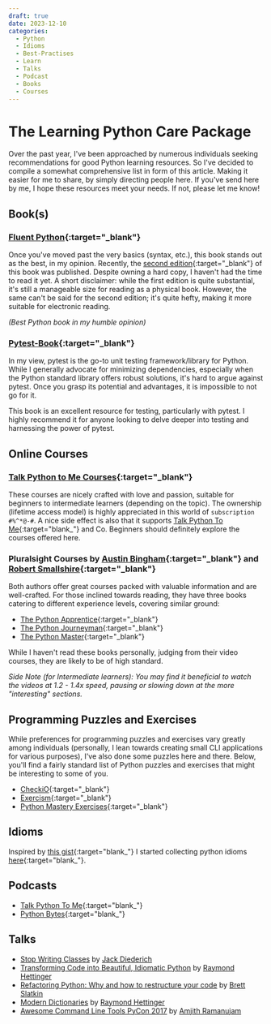 ```yaml
---
draft: true
date: 2023-12-10
categories:
  - Python
  - Idioms
  - Best-Practises
  - Learn
  - Talks
  - Podcast
  - Books
  - Courses
---
```


# The Learning Python Care Package

Over the past year, I've been approached by numerous individuals seeking recommendations for good Python learning resources.
So I've decided to compile a somewhat comprehensive list in form of this article. Making it easier for me to share, by simply directing people here.
If you've send here by me, I hope these resources meet your needs. If not, please let me know!


## Book(s)

### [Fluent Python](https://www.amazon.com/Fluent-Python-Concise-Effective-Programming/dp/1491946008){:target="_blank"}

Once you've moved past the very basics (syntax, etc.), this book stands out as the best, in my opinion.
Recently, the [second edition](https://www.oreilly.com/library/view/fluent-python-2nd/9781492056348/){:target="_blank"} of this book was published.
Despite owning a hard copy, I haven't had the time to read it yet. A short disclaimer: while the first edition is quite substantial, it's still a manageable size for reading as a physical book. However, the same can't be said for the second edition; it's quite hefty, making it more suitable for electronic reading.


*(Best Python book in my humble opinion)*

### [Pytest-Book](https://pythontest.com/pytest-book/){:target="_blank"}

In my view, pytest is the go-to unit testing framework/library for Python.
While I generally advocate for minimizing dependencies, especially when the Python standard library offers robust solutions,
it's hard to argue against pytest. Once you grasp its potential and advantages, it is impossible to not go for it.

This book is an excellent resource for testing, particularly with pytest. I highly recommend it for anyone looking to delve deeper into testing and harnessing the power of pytest.



## Online Courses

### [Talk Python to Me Courses](https://training.talkpython.fm/courses/all){:target="_blank"}

These courses are nicely crafted with love and passion, suitable for beginners to intermediate learners (depending on the topic).
The ownership (lifetime access model) is highly appreciated in this world of `subscription #%^*@-#`.
A nice side effect is also that it supports [Talk Python To Me](https://talkpython.fm){:target="blank_"} and Co.
Beginners should definitely explore the courses offered here.

### Pluralsight Courses by [Austin Bingham](https://www.pluralsight.com/authors/austin-bingham){:target="_blank"} and [Robert Smallshire](https://www.pluralsight.com/authors/robert-smallshire){:target="_blank"}

Both authors offer great courses packed with valuable information and are well-crafted. For those inclined towards reading, they have three books catering to different experience levels, covering similar ground:

- [The Python Apprentice](https://leanpub.com/python-apprentice){:target="_blank"}
- [The Python Journeyman](https://leanpub.com/python-journeyman){:target="_blank"}
- [The Python Master](https://leanpub.com/python-master){:target="_blank"}

While I haven't read these books personally, judging from their video courses, they are likely to be of high standard.

*Side Note (for Intermediate learners): You may find it beneficial to watch the videos at 1.2 - 1.4x speed, pausing or slowing down at the more "interesting" sections.*

## Programming Puzzles and Exercises

While preferences for programming puzzles and exercises vary greatly among individuals 
(personally, I lean towards creating small CLI applications for various purposes), I've also done some puzzles here and there.
Below, you'll find a fairly standard list of Python puzzles and exercises that might be interesting to some of you.

- [CheckiO](https://checkio.org/){:target="_blank"}
- [Exercism](https://exercism.org){:target="_blank"}
- [Python Mastery Exercises](https://github.com/dabeaz-course/python-mastery/blob/main/Exercises/index.md){:target="_blank"}


## Idioms

Inspired by [this gist](https://gist.github.com/0x4D31/f0b633548d8e0cfb66ee3bea6a0deff9){:target="blank_"} I started collecting
python idioms [here](https://exasol.github.io/python-styleguide/guides/idioms/idioms.html){:target="blank_"}.


## Podcasts
- [Talk Python To Me](https://talkpython.fm){:target="blank_"}
- [Python Bytes](https://pythonbytes.fm){:target="blank_"}


## Talks
- [Stop Writing Classes](https://youtu.be/o9pEzgHorH0?si=efYB_vU5bW-yvKsV) by [Jack Diederich](https://github.com/jackdied)
- [Transforming Code into Beautiful, Idiomatic Python](https://www.youtube.com/watch?v=OSGv2VnC0go) by [Raymond Hettinger](https://github.com/rhettinger)
- [Refactoring Python: Why and how to restructure your code](https://youtu.be/D_6ybDcU5gc?si=5f7nbKJVM19pnn-3) by [Brett Slatkin](https://github.com/bslatkin)
- [Modern Dictionaries](https://youtu.be/p33CVV29OG8?si=iPNPWVqFx3mo5RtX) by [Raymond Hettinger](https://github.com/rhettinger)
- [Awesome Command Line Tools PyCon 2017](https://youtu.be/hJhZhLg3obk?si=mxOPP_-DSlmU7K1f) by [Amjith Ramanujam](https://github.com/amjith)

